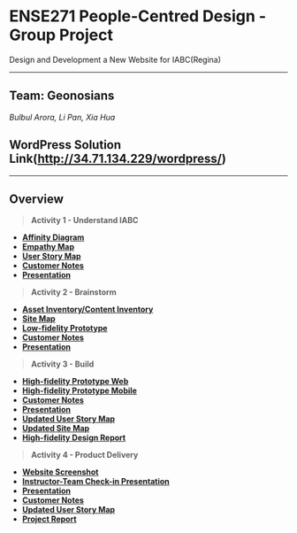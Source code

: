# ENSE271 People-Centred Design - Group Project 
Design and Development a New Website for IABC(Regina)

---

## Team: Geonosians
*Bulbul Arora,*     *Li Pan,*    *Xia Hua* 


## WordPress Solution Link(http://34.71.134.229/wordpress/)
---

## Overview
> **Activity 1 - Understand IABC**
- [**Affinity Diagram**](https://github.com/panli200/ENSE271-Project/tree/main/Affinity%20Diagram)
- [**Empathy Map**](https://github.com/panli200/ENSE271-Project/tree/main/Empathy%20Map)
- [**User Story Map**](https://github.com/panli200/ENSE271-GroupProject/blob/main/User%20Story%20Map/UserStoryMap.png)
- [**Customer Notes**](https://github.com/panli200/ENSE271-GroupProject/blob/main/Customer%20Notes/Customer%20Notes%20-%20IABC.pdf)
- [**Presentation**](https://github.com/panli200/ENSE271-GroupProject/blob/main/Presentation/Activity%231%20presentation.pdf)

> **Activity 2 - Brainstorm**
- [**Asset Inventory/Content Inventory**](https://github.com/panli200/ENSE271-GroupProject/blob/main/Asset%20Inventory/Asset_Inventory_IABC_Regina.pdf)
- [**Site Map**](https://github.com/panli200/ENSE271-GroupProject/tree/main/Site%20Map)
- [**Low-fidelity Prototype**](https://github.com/panli200/ENSE271-GroupProject/tree/main/Low-fidelity%20Prototype)
- [**Customer Notes**](https://github.com/panli200/ENSE271-GroupProject/blob/main/Customer%20Notes/Activity%232%20Customer%20Notes%20-%20IABC.pdf)
- [**Presentation**](https://github.com/panli200/ENSE271-GroupProject/blob/main/Presentation/Activity%232%20Presentation.pdf)

> **Activity 3 - Build**
- [**High-fidelity Prototype Web**](https://github.com/panli200/ENSE271-GroupProject/blob/main/High-Fidelity%20Prototype/High_Fidelity_Prototype_Web.pdf)
- [**High-fidelity Prototype Mobile**](https://github.com/panli200/ENSE271-GroupProject/blob/main/High-Fidelity%20Prototype/High_Fidelity_Prototype_Mobile.pdf)
- [**Customer Notes**](https://github.com/panli200/ENSE271-GroupProject/blob/main/Customer%20Notes/Activity%233%20Customer%20Notes%20-%20IABC.pdf)
- [**Presentation**](https://github.com/panli200/ENSE271-GroupProject/blob/main/Presentation/Activity%233%20Presentation.pdf)
- [**Updated User Story Map**](https://github.com/panli200/ENSE271-GroupProject/blob/main/User%20Story%20Map/Updated_UserStoryMap_version3.PNG)
- [**Updated Site Map**](https://github.com/panli200/ENSE271-GroupProject/blob/main/Site%20Map/Updated_SiteMap.pdf)
- [**High-fidelity Design Report**](https://github.com/panli200/ENSE271-GroupProject/blob/main/High-Fidelity%20Prototype/High_Fidelity_design_report.pdf)

> **Activity 4 - Product Delivery**
- [**Website Screenshot**]()
- [**Instructor-Team Check-in Presentation**](https://github.com/panli200/ENSE271-GroupProject/blob/main/Presentation/Instructor_team%20check-in.pdf)
- [**Presentation**](https://github.com/panli200/ENSE271-GroupProject/blob/main/Presentation/Activity%234%20Presentation.pdf)
- [**Customer Notes**]()
- [**Updated User Story Map**]()
- [**Project Report**]()

